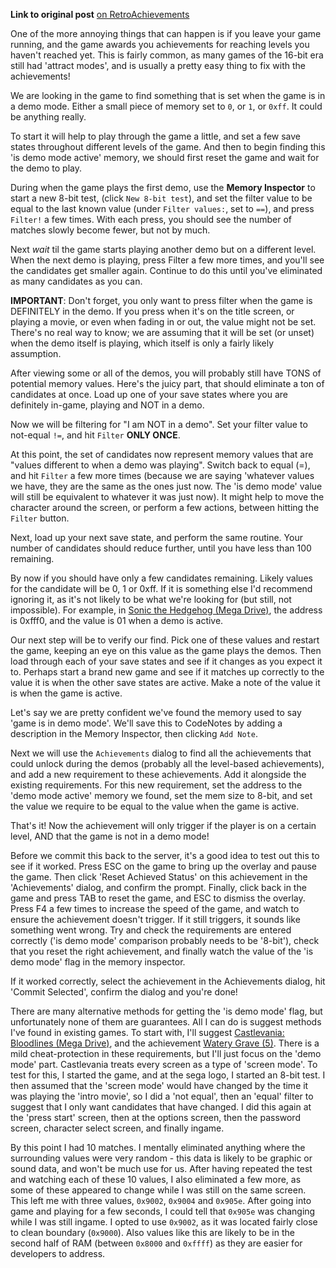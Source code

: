 __Link to original post__ [on RetroAchievements](http://retroachievements.org/viewtopic.php?t=81)

One of the more annoying things that can happen is if you leave your game running, and the game awards you achievements for reaching levels you haven't reached yet. This is fairly common, as many games of the 16-bit era still had 'attract modes', and is usually a pretty easy thing to fix with the achievements!

We are looking in the game to find something that is set when the game is in a demo mode. Either a small piece of memory set to `0`, or `1`, or `0xff`. It could be anything really.

To start it will help to play through the game a little, and set a few save states throughout different levels of the game. And then to begin finding this 'is demo mode active' memory, we should first reset the game and wait for the demo to play.

During when the game plays the first demo, use the **Memory Inspector** to start a new 8-bit test, (click `New 8-bit test`), and set the filter value to be equal to the last known value (under `Filter values:`, set to `==`), and press `Filter!` a few times. With each press, you should see the number of matches slowly become fewer, but not by much. 

Next *wait* til the game starts playing another demo but on a different level. When the next demo is playing, press Filter a few more times, and you'll see the candidates get smaller again. Continue to do this until you've eliminated as many candidates as you can.

**IMPORTANT**: Don't forget, you only want to press filter when the game is DEFINITELY in the demo. If you press when it's on the title screen, or playing a movie, or even when fading in or out, the value might not be set. There's no real way to know; we are assuming that it will be set (or unset) when the demo itself is playing, which itself is only a fairly likely assumption. 

After viewing some or all of the demos, you will probably still have TONS of potential memory values. Here's the juicy part, that should eliminate a ton of candidates at once. Load up one of your save states where you are definitely in-game, playing and NOT in a demo.

Now we will be filtering for "I am NOT in a demo". Set your filter value to not-equal `!=`, and hit `Filter` **ONLY ONCE**.

At this point, the set of candidates now represent memory values that are "values different to when a demo was playing". Switch back to equal (=), and hit `Filter` a few more times (because we are saying 'whatever values we have, they are the same as the ones just now. The 'is demo mode' value will still be equivalent to whatever it was just now). It might help to move the character around the screen, or perform a few actions, between hitting the `Filter` button. 

Next, load up your next save state, and perform the same routine. Your number of candidates should reduce further, until you have less than 100 remaining.

By now if you should have only a few candidates remaining. Likely values for the candidate will be 0, 1 or 0xff. If it is something else I'd recommend ignoring it, as it's not likely to be what we're looking for (but still, not impossible). For example, in [Sonic the Hedgehog (Mega Drive)](http://retroachievements.org/Game/1), the address is 0xfff0, and the value is 01 when a demo is active.

Our next step will be to verify our find. Pick one of these values and restart the game, keeping an eye on this value as the game plays the demos. Then load through each of your save states and see if it changes as you expect it to. Perhaps start a brand new game and see if it matches up correctly to the value it is when the other save states are active. Make a note of the value it is when the game is active. 

Let's say we are pretty confident we've found the memory used to say 'game is in demo mode'. We'll save this to CodeNotes by adding a description in the Memory Inspector, then clicking `Add Note`. 

Next we will use the `Achievements` dialog to find all the achievements that could unlock during the demos (probably all the level-based achievements), and add a new requirement to these achievements. Add it alongside the existing requirements. For this new requirement, set the address to the 'demo mode active' memory we found, set the mem size to 8-bit, and set the value we require to be equal to the value when the game is active.

That's it! Now the achievement will only trigger if the player is on a certain level, AND that the game is not in a demo mode! 

Before we commit this back to the server, it's a good idea to test out this to see if it worked. Press ESC on the game to bring up the overlay and pause the game. Then click 'Reset Achieved Status' on this achievement in the 'Achievements' dialog, and confirm the prompt. Finally, click back in the game and press TAB to reset the game, and ESC to dismiss the overlay. Press F4 a few times to increase the speed of the game, and watch to ensure the achievement doesn't trigger. If it still triggers, it sounds like something went wrong. Try and check the requirements are entered correctly ('is demo mode' comparison probably needs to be '8-bit'), check that you reset the right achievement, and finally watch the value of the 'is demo mode' flag in the memory inspector. 

If it worked correctly, select the achievement in the Achievements dialog, hit 'Commit Selected', confirm the dialog and you're done!

There are many alternative methods for getting the 'is demo mode' flag, but unfortunately none of them are guarantees. All I can do is suggest methods I've found in existing games. To start with, I'll suggest [Castlevania: Bloodlines (Mega Drive)](http://retroachievements.org/Game/69), and the achievement [Watery Grave (5)](http://retroachievements.org/Achievement/209). There is a mild cheat-protection in these requirements, but I'll just focus on the 'demo mode' part. Castlevania treats every screen as a type of 'screen mode'. To test for this, I started the game, and at the sega logo, I started an 8-bit test. I then assumed that the 'screen mode' would have changed by the time it was playing the 'intro movie', so I did a 'not equal', then an 'equal' filter to suggest that I only want candidates that have changed. I did this again at the 'press start' screen, then at the options screen, then the password screen, character select screen, and finally ingame. 

By this point I had 10 matches. I mentally eliminated anything where the surrounding values were very random - this data is likely to be graphic or sound data, and won't be much use for us. After having repeated the test and watching each of these 10 values, I also eliminated a few more, as some of these appeared to change while I was still on the same screen. This left me with three values, `0x9002`, `0x9004` and `0x905e`. After going into game and playing for a few seconds, I could tell that `0x905e` was changing while I was still ingame. I opted to use `0x9002`, as it was located fairly close to clean boundary (`0x9000`). Also values like this are likely to be in the second half of RAM (between `0x8000` and `0xffff`) as they are easier for developers to address. 

